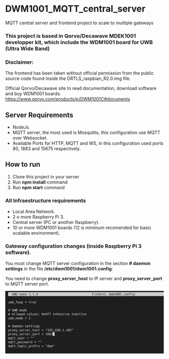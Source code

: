 # DWM1001_MQTT_central_server
MQTT central server and frontend project to scale to multiple gateways

### This project is based in Qorvo/Decawave MDEK1001 developper kit, which include the WDM1001 board for UWB (Ultra Wide Band)

### Disclaimer: 
The frontend has been taken without official permission from the public source code found inside the DRTLS_raspbian_R2.0.img file.

Official Qorvo/Decawave site to read documentation, download software and buy WDM1001 boards:
https://www.qorvo.com/products/p/DWM1001C#documents

## Server Requirements

- NodeJs.
- MQTT server, the most used is Mosquitto, this configuration use MQTT over Websocket.
- Available Ports for HTTP, MQTT and WS, in this configuration used ports 80, 1883 and 15675 respectively.

## How to run

1) Clone this project in your server
2) Run **npm install** command
3) Run **npm start** command

### All Infraestructure requirements

- Local Area Network.
- 2 o more Raspberry Pi 3.
- Central server (PC or another Raspberry).
- 10 or more WDM1001 boards (12 is minimum recomended for basic scalable environment).

### Gateway configuration changes (inside Raspberry Pi 3 software). 

You must change MQTT server configuration in the section **# daemon settings** in the file **/etc/dwm1001/dwm1001.config**:

You need to change **proxy_server_host** to IP server and **proxy_server_port** to MQTT server port.

[![Example configuration file](https://raw.githubusercontent.com/pablotoledom/DWM1001_MQTT_central_server/main/assets/dwm1001_config.png)](https://raw.githubusercontent.com/pablotoledom/DWM1001_MQTT_central_server/main/assets/dwm1001_config.png)